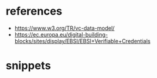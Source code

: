 # references
- https://www.w3.org/TR/vc-data-model/
- https://ec.europa.eu/digital-building-blocks/sites/display/EBSI/EBSI+Verifiable+Credentials

# snippets
